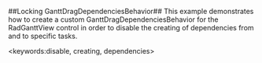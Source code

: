 ##Locking GanttDragDependenciesBehavior##
This example demonstrates how to create a custom GanttDragDependenciesBehavior for the RadGanttView control in order to disable the creating of dependencies from and to specific tasks.

<keywords:disable, creating, dependencies>